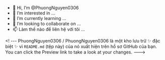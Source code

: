- 👋 Hi, I’m @PhuongNguyen0306
- 👀 I’m interested in ...
- 🌱 I’m currently learning ...
- 💞️ I’m looking to collaborate on ...
- 📫 Làm thế nào để liên hệ với tôi ...

<! ---
PhuongNguyen0306 / PhuongNguyen0306 là một kho lưu trữ ✨ đặc biệt ✨ vì `README.md` (tệp này) của nó xuất hiện trên hồ sơ GitHub của bạn.
You can click the Preview link to take a look at your changes.
--->
